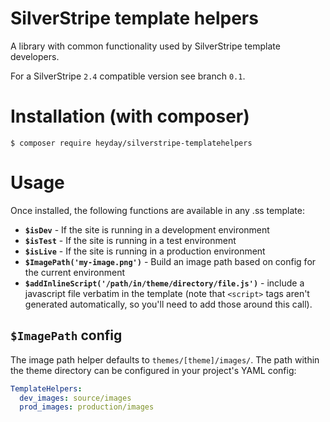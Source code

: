 # SilverStripe template helpers

A library with common functionality used by SilverStripe template developers.

For a SilverStripe `2.4` compatible version see branch `0.1`.

# Installation (with composer)

    $ composer require heyday/silverstripe-templatehelpers

# Usage

Once installed, the following functions are available in any .ss template:

* **`$isDev`** - If the site is running in a development environment
* **`$isTest`** - If the site is running in a test environment
* **`$isLive`** - If the site is running in a production environment
* **`$ImagePath('my-image.png')`** - Build an image path based on config for the current environment
* **`$addInlineScript('/path/in/theme/directory/file.js')`** - include a javascript file verbatim in the template (note that `<script>` tags aren't generated automatically, so you'll need to add those around this call).

## `$ImagePath` config

The image path helper defaults to `themes/[theme]/images/`. The path within the theme directory can be configured in your project's YAML config:

```yaml
TemplateHelpers:
  dev_images: source/images
  prod_images: production/images
```